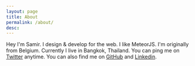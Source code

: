 ```yaml
---
layout: page
title: About
permalink: /about/
desc:
---
```


Hey I'm Samir. I design & develop for the web. I like MeteorJS. I'm originally from Belgium. Currently I live in Bangkok, Thailand. You can ping me on [Twitter](http://twitter.com/montecruiseto) anytime. You can also find me on [GitHub](http://github.com/montecruiseto) and [Linkedin](https://be.linkedin.com/pub/samir-bekaert/5/5b7/7b7).
